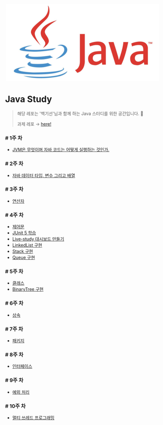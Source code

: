 <p align="center"><img src="image/java.png" width="500px"></p>

# Java Study

> 해당 레포는 '백기선'님과 함께 하는 Java 스터디를 위한 공간입니다. 🤗
>
> 과제 레포 → [here!](https://github.com/whiteship/live-study/issues)



### # 1주 차

* [JVM은 무엇이며 자바 코드는 어떻게 실행하는 것인가.](week1/week1.md)

### # 2주 차

* [자바 데이터 타입, 변수 그리고 배열](week2/week2.md)

### # 3주 차

* [연산자](week3/week3.md)

### # 4주 차

* [제어문](week4/week4.md)
* [JUnit 5 학습](week4/week4_0.md)
* [Live-study 대시보드 만들기](week4/week4_1.md)
* [LinkedList 구현](week4/week4_2.md)
* [Stack 구현](week4/week4_3_and_4.md)
* [Queue 구현](week4/week4_5.md)

### # 5주 차

* [클래스](week5/week5.md)
* [BinaryTree 구현](week5/week5_1.md)

### # 6주 차

* [상속](week6/week6.md)

### # 7주 차

* [패키지](week7/week7.md)

### # 8주 차

* [인터페이스](week8/week8.md)

### # 9주 차

* [예외 처리](week9/week9.md)

### # 10주 차

* [멀티 쓰레드 프로그래밍](week10/week10.md)

